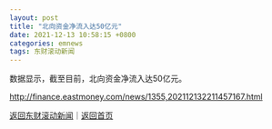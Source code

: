 ```yaml
---
layout: post
title: "北向资金净流入达50亿元"
date: 2021-12-13 10:58:15 +0800
categories: emnews
tags: 东财滚动新闻
---
```


数据显示，截至目前，北向资金净流入达50亿元。

<http://finance.eastmoney.com/news/1355,202112132211457167.html>

[返回东财滚动新闻](//finews.withounder.com/emnews/)｜[返回首页](//finews.withounder.com/)